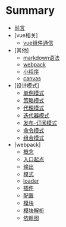 # Summary

* [前言](README.md)
* [vue相关]
    * [vue组件通信](./file/vue1.md)
* [其他]
    * [markdown语法](./file/markdown.md)
    * [webpack](./file/webpack1.md)
    * [小程序](./file/mp.md)
    * [canvas](./file/canvas.md)
* [设计模式]
    * [单例模式](./file/module1.md)
    * [策略模式](./file/module2.md)
    * [代理模式](./file/module3.md)
    * [迭代器模式](./file/module4.md)
    * [发布-订阅模式](./file/module5.md)
    * [命令模式](./file/module6.md)
    * [组合模式](./file/module7.md)
* [webpack]
    * [概念](./file/webpack2.md)
    * [入口起点](./file/webpack3.md)
    * [输出](./file/webpack4.md)
    * [模式](./file/webpack5.md)
    * [loader](./file/webpack6.md)
    * [插件](./file/webpack7.md)
    * [配置](./file/webpack8.md)
    * [模块](./file/webpack9.md)
    * [模块解析](./file/webpack10.md)
    * [依赖图](./file/webpack11.md)

